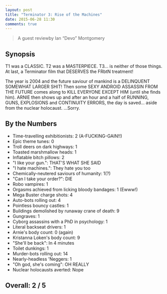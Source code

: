 ```yaml
---
layout: post
title: "Terminator 3: Rise of the Machines"
date: 2015-06-28 11:30
comments: true
---
```


> A guest reviewby Ian “Devo” Montgomery

## Synopsis

T1 was a CLASSIC. T2 was a MASTERPIECE. T3... is neither of those things. At last, a Terminator film that DESERVES the FRbtN treatment!

The year is 2004 and the future saviour of mankind is a DELINQUENT SOMEWHAT LARGER SHIT! Then some SEXY ANDROID ASSASSIN FROM THE FUTURE comes along to KILL EVERYONE EXCEPT HIM (until she finds him). ARNIE then shows up and after an hour and a half of RUNNING, GUNS, EXPLOSIONS and CONTINUITY ERRORS, the day is saved... aside from the nuclear holocaust. ...Sorry.

## By the Numbers

* Time-travelling exhibitionists: 2 (A-FUCKING-GAIN!!)
* Epic theme tunes: 0
* Troll deers on dark highways: 1
* Toasted marshmallow heads: 1
* Inflatable bitch pillows: 2
* "I like your gun.": THAT'S WHAT SHE SAID
* "I hate machines.": They hate you too
* Chemically-neutered saviours of humanity: 1(?)
* "Can I take your order?": DIE
* Robo vampires: 1
* Orgasms achieved from licking bloody bandages: 1 (Ewww!)
* Mega Buster charge shots: 4
* Auto-bots rolling out: 4
* Pointless bouncy castles: 1
* Buildings demolished by runaway crane of death: 9
* Gungraves: 1
* Cyborg assassins with a PhD in psychology: 1
* Literal backseat drivers: 1
* Arnie's body count: 0 (again)
* Kristanna Loken's body count: 9
* "She'll be back": In 4 minutes
* Toilet dunkings: 1
* Murder-bots rolling out: 14
* Nearly-headless 'Neggers: 1
* "Oh god, she's coming": OH REALLY
* Nuclear holocausts averted: Nope

## Overall: 2 / 5
